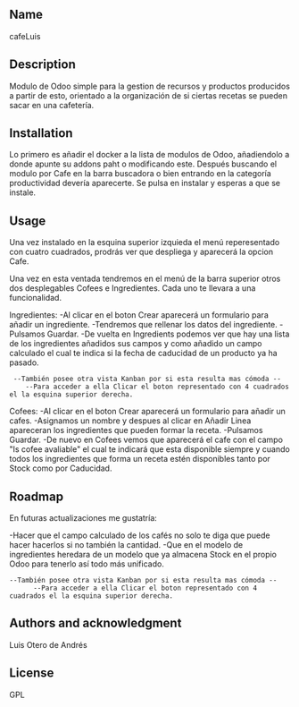 ## Name
cafeLuis

## Description

   Modulo de Odoo simple para la gestion de recursos y productos producidos a partir de esto, orientado a la organización de si ciertas recetas se pueden sacar en una cafetería.


## Installation

   Lo primero es añadir el docker a la lista de modulos de Odoo, añadiendolo a donde apunte su addons paht o modificando este.
   Después buscando el modulo por Cafe en la barra buscadora o bien entrando en la categoría productividad devería aparecerte.
   Se pulsa en instalar y esperas a que se instale.


## Usage

  Una vez instalado en la esquina superior izquieda el menú reperesentado con cuatro cuadrados, prodrás ver que despliega y aparecerá la opcion Cafe.
  
  Una vez en esta ventada tendremos en el menú de la barra superior otros dos desplegables Cofees e Ingredientes. Cada uno te llevara a una funcionalidad.
  
  Ingredientes:
  	-Al clicar en el boton Crear aparecerá un formulario para añadir un ingrediente.
  	-Tendremos que rellenar los datos del ingrediente.
  	-Pulsamos Guardar.
  	-De vuelta en Ingredients podemos ver que hay una lista de los ingredientes añadidos sus campos y como añadido un campo calculado el cual te indica si la fecha de caducidad de un producto ya ha pasado.

     --También posee otra vista Kanban por si esta resulta mas cómoda --
     	--Para acceder a ella Clicar el boton representado con 4 cuadrados el la esquina superior derecha. 
  	
  Cofees:
  	-Al clicar en el boton Crear aparecerá un formulario para añadir un cafes.
  	-Asignamos un nombre y despues al clicar en Añadir Linea apareceran los ingredientes que pueden formar la receta.
  	-Pulsamos Guardar.
  	-De nuevo en Cofees vemos que aparecerá el cafe con el campo "Is cofee avaliable" el cual te indicará que esta disponible siempre y cuando todos los ingredientes que forma un receta estén disponibles tanto por Stock como por Caducidad.
  	

## Roadmap
  
  En futuras actualizaciones me gustatría:
  
   -Hacer que el campo calculado de los cafés no solo te diga que puede hacer hacerlos si no también la cantidad.
   -Que en el modelo de ingredientes heredara de un modelo que ya almacena Stock en el propio Odoo para tenerlo así todo más unificado.


	--También posee otra vista Kanban por si esta resulta mas cómoda --
      	  --Para acceder a ella Clicar el boton representado con 4 cuadrados el la esquina superior derecha. 

## Authors and acknowledgment
Luis Otero de Andrés

## License
GPL

